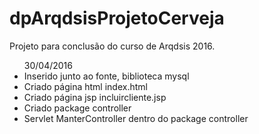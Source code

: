 # dpArqdsisProjetoCerveja
Projeto  para conclusão do curso de Arqdsis 2016.

<ul>30/04/2016
  <li>Inserido junto ao fonte, biblioteca mysql</li>
  <li>Criado página html index.html</li>
  <li>Criado página jsp incluircliente.jsp</li>
  <li>Criado package controller</li>
  <li>Servlet ManterController dentro do package controller</li>
</ul>
